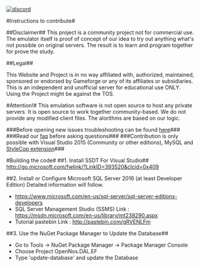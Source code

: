 [![discord](https://img.shields.io/badge/discord-OpenNos-blue.svg?style=flat)](https://discord.gg/N8eqPUh)

#Instructions to contribute#

##Disclaimer##
This project is a community project not for commercial use. The emulator itself is proof of concept of our idea to try out anything what's not possible on original servers. The result is to learn and program together for prove the study. 

##Legal##

This Website and Project is in no way affiliated with, authorized, maintained, sponsored or endorsed by Gameforge or any of its affiliates or subsidiaries. This is an independent and unofficial server for educational use ONLY. Using the Project might be against the TOS.

#Attention!#
This emulation software is not open source to host any private servers. It is open source to work together community-based.
We do not provide any modified client files. The alorithms are based on our logic.

###Before opening new issues troubleshooting can be found [here](TROUBLESHOOTING.md)###
###Read our [faq](FAQ.md) before asking questions###
###Contribution is only possible with Visual Studio 2015 (Community or other editions), MySQL and [StyleCop extension](https://stylecop.codeplex.com/)###

#Building the code#
##1. Install SSDT For Visual Studio##
http://go.microsoft.com/fwlink/?LinkID=393520&clcid=0x409

##2. Install or Configure Microsoft SQL Server 2016 (at least Developer Edition)
Detailed information will follow.
- https://www.microsoft.com/en-us/sql-server/sql-server-editions-developers
- SQL Server Management Studio (SSMS) Link : https://msdn.microsoft.com/en-us/library/mt238290.aspx
- Tutorial pastebin Link : http://pastebin.com/gRVENLFm

##3. Use the NuGet Package Manager to Update the Database##

- Go to Tools -> NuGet Package Manager -> Package Manager Console
- Choose Project OpenNos.DAL.EF
- Type 'update-database' and update the Database
